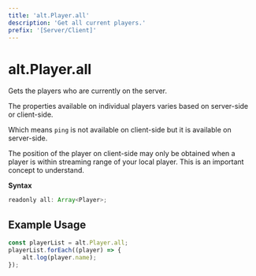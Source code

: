 ```yaml
---
title: 'alt.Player.all'
description: 'Get all current players.'
prefix: '[Server/Client]'
---
```


# alt.Player.all

Gets the players who are currently on the server.

The properties available on individual players varies based on server-side or client-side.

Which means `ping` is not available on client-side but it is available on server-side.

The position of the player on client-side may only be obtained when a player is within streaming range of your local player. This is an important concept to understand.

**Syntax**

```js
readonly all: Array<Player>;
```

## Example Usage

```js
const playerList = alt.Player.all;
playerList.forEach((player) => {
    alt.log(player.name);
});
```
